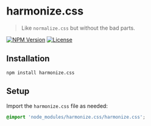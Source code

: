 harmonize.css
=============

> Like `normalize.css` but without the bad parts.

[![NPM Version](https://img.shields.io/npm/v/harmonize.css.svg)](https://npmjs.com/package/harmonize.css)
[![License](https://img.shields.io/npm/l/harmonize.css.svg)](https://npmjs.com/package/harmonize.css)


Installation
------------

```
npm install harmonize.css
```


Setup
-----

Import the `harmonize.css` file as needed:

```css
@import 'node_modules/harmonize.css/harmonize.css';
```
